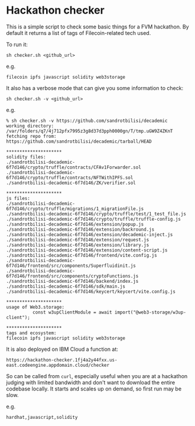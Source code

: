 # Hackathon checker

This is a simple script to check some basic things for a FVM hackathon.
By default it returns a list of tags of Filecoin-related tech used.

To run it:

`sh checker.sh <github_url>`

e.g.

```% sh checker.sh https://github.com/sandrotbilisi/decademic
filecoin ipfs javascript solidity web3storage
```

It also has a verbose mode that can give you some information to check:

`sh checker.sh -v <github_url>`


e.g.

```
% sh checker.sh -v https://github.com/sandrotbilisi/decademic
working directory: /var/folders/q7/4j712pfx7995z3g8d37d3pph0000gn/T/tmp.uGW9Z4ZKnT
fetching repo from: https://github.com/sandrotbilisi/decademic/tarball/HEAD

*********************
solidity files:
./sandrotbilisi-decademic-6f7d146/crypto/truffle/contracts/CFAv1Forwarder.sol
./sandrotbilisi-decademic-6f7d146/crypto/truffle/contracts/NFTWithIPFS.sol
./sandrotbilisi-decademic-6f7d146/ZK/verifier.sol

*********************
js files:
./sandrotbilisi-decademic-6f7d146/crypto/truffle/migrations/1_migrationFile.js
./sandrotbilisi-decademic-6f7d146/crypto/truffle/test/1_test_file.js
./sandrotbilisi-decademic-6f7d146/crypto/truffle/truffle-config.js
./sandrotbilisi-decademic-6f7d146/extension/popup.js
./sandrotbilisi-decademic-6f7d146/extension/backround.js
./sandrotbilisi-decademic-6f7d146/extension/decademic-inject.js
./sandrotbilisi-decademic-6f7d146/extension/request.js
./sandrotbilisi-decademic-6f7d146/extension/library.js
./sandrotbilisi-decademic-6f7d146/extension/content-script.js
./sandrotbilisi-decademic-6f7d146/frontend/vite.config.js
./sandrotbilisi-decademic-6f7d146/frontend/src/components/Superfluidinit.js
./sandrotbilisi-decademic-6f7d146/frontend/src/components/cryptoFunctions.js
./sandrotbilisi-decademic-6f7d146/backend/index.js
./sandrotbilisi-decademic-6f7d146/sdk/main.js
./sandrotbilisi-decademic-6f7d146/keycert/keycert/vite.config.js

*********************
usage of Web3.storage:
          const w3upClientModule = await import("@web3-storage/w3up-client");

*********************
tags and ecosystem:
filecoin ipfs javascript solidity web3storage 
```


It is also deployed on IBM Cloud a function at:

`https://hackathon-checker.1fj4a2y44fxx.us-east.codeengine.appdomain.cloud/checker`

So can be called from `curl`, especially
useful when you are at a hackathon judging with limited bandwidth and don't want to download
the entire codebase locally. It starts and scales up on demand, so first run may be slow.

e.g.

```% curl "https://hackathon-checker.1fj4a2y44fxx.us-east.codeengine.appdomain.cloud/checker?format=csv&url=https://github.com/peeranha/peeranha"
hardhat,javascript,solidity
```
